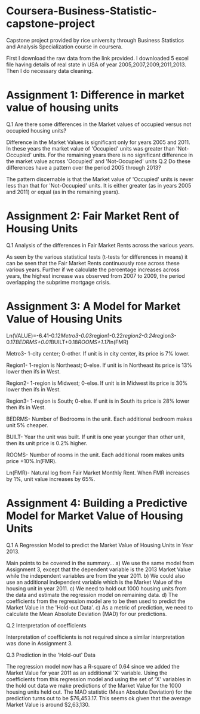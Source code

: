 # Coursera-Business-Statistic-capstone-project
Capstone project provided by rice university through Business Statistics and Analysis Specialization course in coursera.

First I download the raw data from the link provided. I downloaded 5 excel file having details of real state in USA of year 2005,2007,2009,2011,2013. Then I do necessary data cleaning.

# Assignment 1: Difference in market value of housing units
Q.1 Are there some differences in the Market values of occupied versus not occupied housing units?

Difference in the Market Values is significant only for years 2005 and 2011. In these years the market value of 'Occupied' units was greater than 'Not-Occupied' units. For the remaining years there is no significant difference in the market value across 'Occupied' and 'Not-Occupied' units 
Q.2 Do these differences have a pattern over the period 2005 through 2013?

The pattern discernable is that the Market value of 'Occupied' units is never less than that for 'Not-Occupied' units. It is either greater (as in years 2005 and 2011) or equal (as in the remaining years).

# Assignment 2: Fair Market Rent of Housing Units
Q.1 Analysis of the differences in Fair Market Rents across the various years.

As seen by the various statistical tests (t-tests for differences in means) it can be seen that the Fair Market Rents continuously rose across these various years. Further if we calculate the percentage increases across years, the highest increase was observed from 2007 to 2009, the period overlapping the subprime mortgage crisis. 

# Assignment 3: A Model for Market Value of Housing Units
Ln(VALUE)=-6.41-0.12*Metro3-0.03*region1-0.22*region2-0.24*region3-0.17*BEDRMS+0.01*BUILT+0.18*ROOMS+1.17*ln(FMR)

Metro3- 1-city center; 0-other. If unit is in city center, its price is 7% lower.

Region1- 1-region is Northeast; 0-else. If unit is in Northeast its price is 13% lower then ifs in West.

Region2- 1-region is Midwest; 0-else. If unit is in Midwest its price is 30% lower then ifs in West.

Region3- 1-region is South; 0-else. If unit is in South its price is 28% lower then ifs in West.

BEDRMS- Number of Bedrooms in the unit. Each additional bedroom makes unit 5% cheaper.

BUILT- Year the unit was built. If unit is one year younger than other unit, then its unit price is 0.2% higher.

ROOMS- Number of rooms in the unit. Each additional room makes units price +10%.ln(FMR).

Ln(FMR)- Natural log from Fair Market Monthly Rent. When FMR increases by 1%, unit value increases by 65%.


# Assignment 4: Building a Predictive Model for Market Value of Housing Units
Q.1 A Regression Model to predict the Market Value of Housing Units in Year 2013.

Main points to be covered in the summary...
a)  We use the same model from Assignment 3, except that the dependent variable is the 2013 Market Value while the independent variables are from the year 2011.
b)  We could also use an additional independent variable which is the Market Value of the housing unit in year 2011.
c)  We need to hold out 1000 housing units from the data and estimate the regression model on remaining data.
d) The coefficients from the regression model are to be then used to predict the Market Value in the 'Hold-out Data'. 
c) As a metric of prediction, we need to calculate the Mean Absolute Deviation (MAD) for our predictions.

Q.2 Interpretation of coefficients

Interpretation of coefficients is not required since a similar interpretation was done in Assignment 3. 

Q.3 Prediction in the 'Hold-out' Data

The regression model now has a R-square of 0.64 since we added the Market Value for year 2011 as an additional 'X' variable.
Using the coefficients from this regression model and using the set of 'X' variables in the hold out data we make predictions of the Market Value for the 1000 housing units held out. The MAD statistic (Mean Absolute Deviation) for the prediction turns out to be $76,453.17. This seems ok given that the average Market Value is around  $2,63,130.

